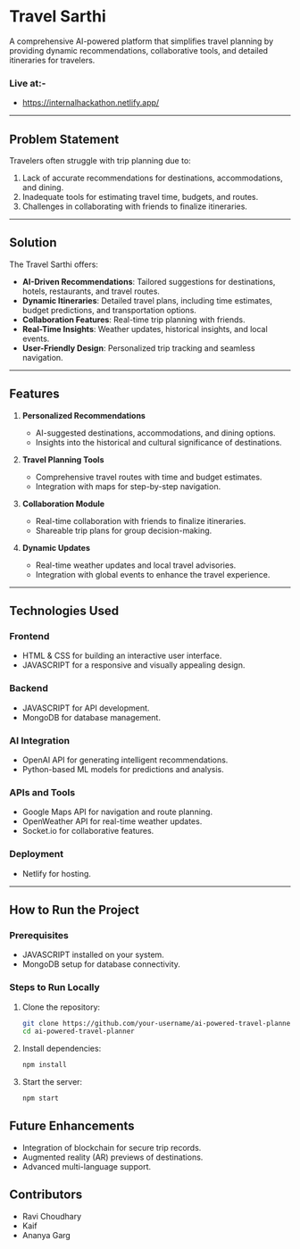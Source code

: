 # Travel Sarthi

A comprehensive AI-powered platform that simplifies travel planning by providing dynamic recommendations, collaborative tools, and detailed itineraries for travelers.
### Live at:-
- https://internalhackathon.netlify.app/
---

## Problem Statement

Travelers often struggle with trip planning due to:
1. Lack of accurate recommendations for destinations, accommodations, and dining.
2. Inadequate tools for estimating travel time, budgets, and routes.
3. Challenges in collaborating with friends to finalize itineraries.

---

## Solution

The Travel Sarthi offers:
- **AI-Driven Recommendations**: Tailored suggestions for destinations, hotels, restaurants, and travel routes.
- **Dynamic Itineraries**: Detailed travel plans, including time estimates, budget predictions, and transportation options.
- **Collaboration Features**: Real-time trip planning with friends.
- **Real-Time Insights**: Weather updates, historical insights, and local events.
- **User-Friendly Design**: Personalized trip tracking and seamless navigation.

---

## Features

1. **Personalized Recommendations**
   - AI-suggested destinations, accommodations, and dining options.
   - Insights into the historical and cultural significance of destinations.

2. **Travel Planning Tools**
   - Comprehensive travel routes with time and budget estimates.
   - Integration with maps for step-by-step navigation.

3. **Collaboration Module**
   - Real-time collaboration with friends to finalize itineraries.
   - Shareable trip plans for group decision-making.

4. **Dynamic Updates**
   - Real-time weather updates and local travel advisories.
   - Integration with global events to enhance the travel experience.

---

## Technologies Used

### Frontend
- HTML & CSS for building an interactive user interface.
- JAVASCRIPT for a responsive and visually appealing design.

### Backend
- JAVASCRIPT for API development.
- MongoDB for database management.

### AI Integration
- OpenAI API for generating intelligent recommendations.
- Python-based ML models for predictions and analysis.

### APIs and Tools
- Google Maps API for navigation and route planning.
- OpenWeather API for real-time weather updates.
- Socket.io for collaborative features.

### Deployment
- Netlify for hosting.

---

## How to Run the Project

### Prerequisites
- JAVASCRIPT installed on your system.
- MongoDB setup for database connectivity.

### Steps to Run Locally
1. Clone the repository:
   ```bash
   git clone https://github.com/your-username/ai-powered-travel-planner.git
   cd ai-powered-travel-planner
2. Install dependencies:
   ```bash
   npm install
3. Start the server:
   ```bash
   npm start

## Future Enhancements
- Integration of blockchain for secure trip records.
- Augmented reality (AR) previews of destinations.
- Advanced multi-language support.

## Contributors
- Ravi Choudhary
- Kaif 
- Ananya Garg
